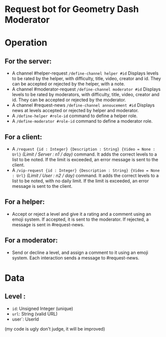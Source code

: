 # Request bot for Geometry Dash Moderator

# Operation
## For the server:
- A channel #helper-request `/define-channel helper #id`
Displays levels to be rated by the helper, with difficulty, title, video, creator and id. 
They can be accepted or rejected by the helper, with a note.
- A channel #moderator-request `/define-channel moderator #id`
Displays levels to be rated by moderators, with difficulty, title, video, creator and id.
They can be accepted or rejected by the moderator.
- A channel #request-news `/define-channel annoucement #id`
Displays news at levels accepted or rejected by helper and moderator.
- A `/define-helper #role-id` command to define a helper role.
- A `/define-moderator #role-id` command to define a moderator role.

## For a client:
- A `/request {id : Integer} {Description : String} {Video = None : Url}` *(Limit / Server : n1 / day)* command.
It adds the correct levels to a list to be noted. If the limit is exceeded, an error message is sent to the client.
- A `/vip-request {id : Integer} {Description : String} {Video = None : Url}` *(Limit / User : n2 / day)* command.
It adds the correct levels to a list to be noted, with no daily limit. If the limit is exceeded, an error message is sent to the client.

## For a helper:
- Accept or reject a level and give it a rating and a comment using an emoji system.
If accepted, it is sent to the moderator.
If rejected, a message is sent in #request-news.


## For a moderator:
- Send or decline a level, and assign a comment to it using an emoji system. 
Each interaction sends a message to #request-news.


# Data
## Level :
- `id`: Unsigned Integer (unique)
- `url`: String (valid URL)
- user`: UserId

(my code is ugly don't judge, it will be improved)
